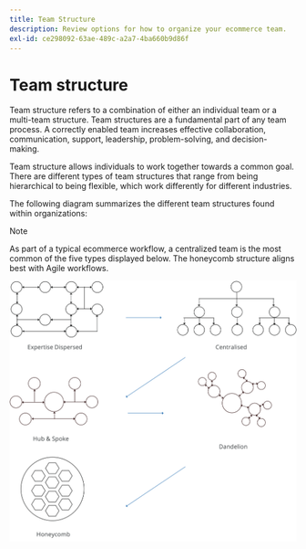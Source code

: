 ```yaml
---
title: Team Structure
description: Review options for how to organize your ecommerce team.
exl-id: ce298092-63ae-489c-a2a7-4ba660b9d86f
---
```

# Team structure

Team structure refers to a combination of either an individual team or a multi-team structure. Team structures are a fundamental part of any team process. A correctly enabled team increases effective collaboration, communication, support, leadership, problem-solving, and decision-making.

Team structure allows individuals to work together towards a common goal. There are different types of team structures that range from being hierarchical to being flexible, which work differently for different industries.

The following diagram summarizes the different team structures found within organizations:

>[!NOTE]
>
>As part of a typical ecommerce workflow, a centralized team is the most common of the five types displayed below. The honeycomb structure aligns best with Agile workflows.

![Team structure diagrams](../../assets/playbooks/team-structure.png)
